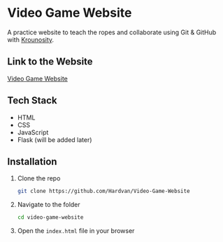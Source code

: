 # Video Game Website

A practice website to teach the ropes and collaborate using Git & GitHub with [Krounosity](https://github.com/Krounosity).

## Link to the Website

[Video Game Website](https://video-game-website.onrender.com/)

## Tech Stack

- HTML
- CSS
- JavaScript
- Flask (will be added later)

## Installation

1. Clone the repo

   ```bash
   git clone https://github.com/Hardvan/Video-Game-Website
   ```

2. Navigate to the folder

   ```bash
   cd video-game-website
   ```

3. Open the `index.html` file in your browser
